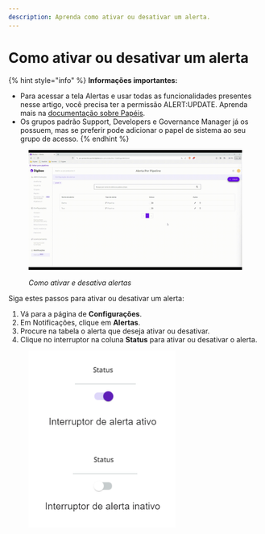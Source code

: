 ```yaml
---
description: Aprenda como ativar ou desativar um alerta.
---
```


# Como ativar ou desativar um alerta

{% hint style="info" %}
**Informações importantes:**

* Para acessar a tela Alertas e usar todas as funcionalidades presentes nesse artigo, você precisa ter a permissão ALERT:UPDATE. Aprenda mais na [documentação sobre Papéis](https://docs.digibee.com/documentation/v/pt-br/administration/new-access-control/papeis-do-controle-de-acesso).
* &#x20;Os grupos padrão Support, Developers e Governance Manager já os possuem, mas se preferir pode adicionar o papel de sistema ao seu grupo de acesso.
{% endhint %}



<figure><img src="../../.gitbook/assets/4.How to activate or deactivate an alert_PT.gif" alt=""><figcaption><p><em>Como ativar e desativa alertas</em></p></figcaption></figure>

Siga estes passos para ativar ou desativar um alerta:

1. Vá para a página de **Configurações**.
2. Em Notificações, clique em **Alertas**.
3. Procure na tabela o alerta que deseja ativar ou desativar.
4. Clique no interruptor na coluna **Status** para ativar ou desativar o alerta.



<figure><img src="../../.gitbook/assets/Interruptor.png" alt=""><figcaption></figcaption></figure>
